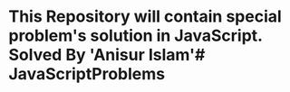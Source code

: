 # This Repository will contain special problem's solution in JavaScript. Solved By 'Anisur Islam'# JavaScriptProblems
